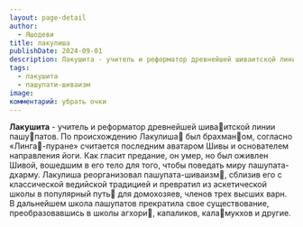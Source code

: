 ```yaml
---
layout: page-detail
author:
  - Яшодеви
title: лакулиша
publishDate: 2024-09-01
description: Лакушита - учитель и реформатор древнейшей шиваитской линии пашупатов. По происхождению Лакулиша был брахманом, согласно «Линга-пуране» считается последним аватаром Шивы и основателем направления йоги. Как гласит предание, он умер, но был оживлен Шивой, вошедшим в его тело для того, чтобы поведать миру пашупата-дхарму.
tags:
  - лакушита
  - пашупати-шиваизм
image: 
комментарий: убрать очки
---
```

**Лакушита** - учитель и реформатор древнейшей шива🔗итской линии пашу🔗патов. По происхождению Лакулиша🔗 был брахман🔗ом, согласно «Линга🔗-пуране» считается последним аватаром Шивы и основателем направления йоги. Как гласит предание, он умер, но был оживлен Шивой, вошедшим в его тело для того, чтобы поведать миру пашупата-дхарму. Лакулиша реорганизовал пашупата-шиваизм🔗, сблизив его с классической ведийской традицией и превратил из аскетической школы в популярный путь🔗 для домохозяев, членов трех высших варн. В дальнейшем школа пашупатов прекратила свое существование, преобразовавшись в школы агхори🔗, капаликов, кала🔗мукхов и другие.

